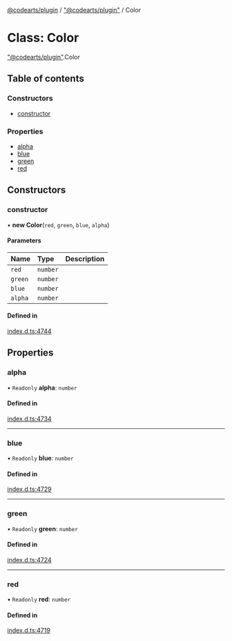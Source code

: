 [@codearts/plugin](../README.md) / ["@codearts/plugin"](../modules/_codearts_plugin_.md) / Color

# Class: Color

["@codearts/plugin"](../modules/_codearts_plugin_.md).Color

## Table of contents

### Constructors

- [constructor](codearts_plugin_.Color.md#constructor)

### Properties

- [alpha](codearts_plugin_.Color.md#alpha)
- [blue](codearts_plugin_.Color.md#blue)
- [green](codearts_plugin_.Color.md#green)
- [red](codearts_plugin_.Color.md#red)

## Constructors

### constructor

• **new Color**(`red`, `green`, `blue`, `alpha`)

#### Parameters

| Name | Type | Description |
| :------ | :------ | :------ |
| `red` | `number` |  |
| `green` | `number` |  |
| `blue` | `number` |  |
| `alpha` | `number` |  |

#### Defined in

[index.d.ts:4744](https://github.com/huaweicloud/cloudide-plugin-api/blob/d4de966/index.d.ts#L4744)

## Properties

### alpha

• `Readonly` **alpha**: `number`

#### Defined in

[index.d.ts:4734](https://github.com/huaweicloud/cloudide-plugin-api/blob/d4de966/index.d.ts#L4734)

___

### blue

• `Readonly` **blue**: `number`

#### Defined in

[index.d.ts:4729](https://github.com/huaweicloud/cloudide-plugin-api/blob/d4de966/index.d.ts#L4729)

___

### green

• `Readonly` **green**: `number`

#### Defined in

[index.d.ts:4724](https://github.com/huaweicloud/cloudide-plugin-api/blob/d4de966/index.d.ts#L4724)

___

### red

• `Readonly` **red**: `number`

#### Defined in

[index.d.ts:4719](https://github.com/huaweicloud/cloudide-plugin-api/blob/d4de966/index.d.ts#L4719)

